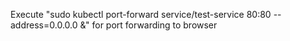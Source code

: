 Execute "sudo kubectl port-forward service/test-service 80:80 --address=0.0.0.0 &" for port forwarding to browser
